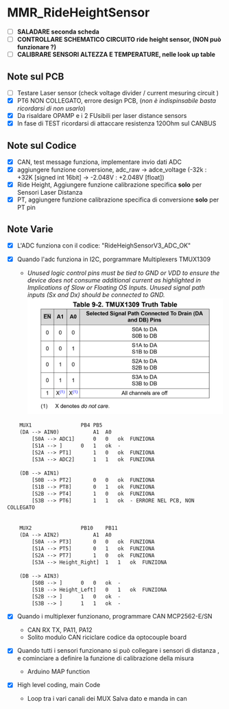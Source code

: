 # MMR_RideHeightSensor
- [ ] **SALADARE seconda scheda**
- [ ] **CONTROLLARE SCHEMATICO CIRCUITO ride height sensor, (NON può funzionare ?)**
- [ ] **CALIBRARE SENSORI ALTEZZA E TEMPERATURE, nelle look up table**
## Note sul PCB
- [ ] Testare Laser sensor (check voltage divider / current mesuring circuit )
- [x] PT6 NON COLLEGATO, errore design PCB, (_non è indispinsabile basta ricordarsi di non usarlo_)
- [x] Da risaldare OPAMP e i 2 FUsibili per laser distance sensors
- [x] In fase di TEST ricordarsi di attaccare resistenza 120Ohm sul CANBUS

## Note sul Codice
- [x] CAN, test message funziona, implementare invio dati ADC
- [x] aggiungere funzione conversione, adc_raw -> adce_voltage  (-32k : +32K [signed int 16bit]  -> -2.048V : +2.048V [float])
- [x] Ride Height, Aggiungere funzione calibrazione specifica **solo** per Sensori Laser Distanza
- [x] PT, aggiungere funzione calibrazione specifica di conversione **solo** per PT pin

## Note Varie

- [x] L'ADC funziona con il codice: "RideHeighSensorV3_ADC_OK"

- [x] Quando l'adc funziona in I2C, porgrammare Multiplexers TMUX1309
    - *Unused logic control pins must be tied to GND or VDD to ensure the device does not consume additional current as highlighted in Implications of Slow or Floating OS Inputs. Unused signal path inputs (Sx and Dx) should be connected to GND.*
    ![Table](/MUX%20Control%20Table.png)

```
    MUX1				PB4	PB5
	(DA --> AIN0)			A1	A0
		[S0A --> ADC1]		0	0	ok	FUNZIONA
		[S1A --> ]		0	1	ok	-
		[S2A --> PT1]		1	0	ok	FUNZIONA
		[S3A --> ADC2]		1	1	ok	FUNZIONA

	(DB --> AIN1)	
		[S0B --> PT2]		0	0	ok	FUNZIONA
		[S1B --> PT8]		0	1	ok	FUNZIONA
		[S2B --> PT4]		1	0	ok	FUNZIONA
		[S3B --> PT6]		1	1	ok	- ERRORE NEL PCB, NON COLLEGATO 


    MUX2				PB10	PB11
	(DA --> AIN2)			A1	A0
		[S0A --> PT3]		0	0	ok	FUNZIONA
		[S1A --> PT5]		0	1	ok	FUNZIONA
		[S2A --> PT7]		1	0	ok	FUNZIONA
		[S3A --> Height_Right]	1	1	ok	FUNZIONA

	(DB --> AIN3)			
		[S0B --> ]		0	0	ok	-
		[S1B --> Height_Left]	0	1	ok	FUNZIONA
		[S2B --> ]		1	0	ok	-
		[S3B --> ]		1	1	ok	-
```

- [x] Quando i multiplexer funzionano, programmare CAN MCP2562-E/SN
    - CAN RX TX, PA11, PA12
    - Solito modulo CAN riciclare codice da optocouple board

- [x] Quando tutti i sensori funzionano si può collegare i sensori di distanza , e cominciare a definire la funzione di calibrazione della misura
    - Arduino MAP function

- [x] High level coding, main Code 
    - Loop tra i vari canali dei MUX Salva dato e manda in can
